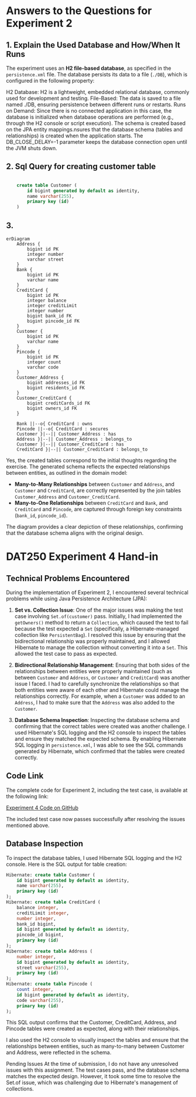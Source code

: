 
# Answers to the Questions for Experiment 2

## 1. Explain the Used Database and How/When It Runs

The experiment uses an **H2 file-based database**, as specified in the `persistence.xml` file.
The database persists its data to a file (`./DB`), which is configured in the following property:


<property name="hibernate.connection.url" value="jdbc:h2:file:./DB;DB_CLOSE_DELAY=-1"></property> 

H2 Database: H2 is a lightweight, embedded relational database, commonly used for development and testing.
File-Based: The data is saved to a file named ./DB, ensuring persistence between different runs or restarts.
Runs on Demand: Since there is no connected application in this case, the database is initialized when database operations are performed (e.g., through the H2 console or script execution). The schema is created based on the JPA entity mappings.nsures that the database schema (tables and relationships) is created when the application starts. The DB_CLOSE_DELAY=-1 parameter keeps the database connection open until the JVM shuts down.

## 2. Sql Query for creating customer table

```sql

    create table Customer (
        id bigint generated by default as identity,
        name varchar(255),
        primary key (id)
    )

```

## 3. 

```mermaid
erDiagram
    Address {
        bigint id PK
        integer number
        varchar street
    }
    Bank {
        bigint id PK
        varchar name
    }
    CreditCard {
        bigint id PK
        integer balance
        integer creditLimit
        integer number
        bigint bank_id FK
        bigint pincode_id FK
    }
    Customer {
        bigint id PK
        varchar name
    }
    Pincode {
        bigint id PK
        integer count
        varchar code
    }
    Customer_Address {
        bigint addresses_id FK
        bigint residents_id FK
    }
    Customer_CreditCard {
        bigint creditCards_id FK
        bigint owners_id FK
    }

    Bank ||--o{ CreditCard : owns
    Pincode ||--o{ CreditCard : secures
    Customer }|--|| Customer_Address : has
    Address }|--|| Customer_Address : belongs_to
    Customer }|--|| Customer_CreditCard : has
    CreditCard }|--|| Customer_CreditCard : belongs_to
```
Yes, the created tables correspond to the initial thoughts regarding the exercise. The generated schema reflects the expected relationships between entities, as outlined in the domain model:

- **Many-to-Many Relationships** between `Customer` and `Address`, and `Customer` and `CreditCard`, are correctly represented by the join tables `Customer_Address` and `Customer_CreditCard`.
- **Many-to-One Relationships** between `CreditCard` and `Bank`, and `CreditCard` and `Pincode`, are captured through foreign key constraints (`bank_id`, `pincode_id`).
  
The diagram provides a clear depiction of these relationships, confirming that the database schema aligns with the original design.

# DAT250 Experiment 4 Hand-in

## Technical Problems Encountered

During the implementation of Experiment 2, I encountered several technical problems while using Java Persistence Architecture (JPA):

1. **Set vs. Collection Issue**:
   One of the major issues was making the test case involving `Set.of(customer)` pass. Initially, I had implemented the `getOwners()` method to return a `Collection`, which caused the test to fail because the test expected a `Set` (specifically, a Hibernate-managed collection like `PersistentBag`). I resolved this issue by ensuring that the bidirectional relationship was properly maintained, and I allowed Hibernate to manage the collection without converting it into a `Set`. This allowed the test case to pass as expected.

2. **Bidirectional Relationship Management**:
   Ensuring that both sides of the relationships between entities were properly maintained (such as between `Customer` and `Address`, or `Customer` and `CreditCard`) was another issue I faced. I had to carefully synchronize the relationships so that both entities were aware of each other and Hibernate could manage the relationships correctly. For example, when a `Customer` was added to an `Address`, I had to make sure that the `Address` was also added to the `Customer`.

3. **Database Schema Inspection**:
   Inspecting the database schema and confirming that the correct tables were created was another challenge. I used Hibernate's SQL logging and the H2 console to inspect the tables and ensure they matched the expected schema. By enabling Hibernate SQL logging in `persistence.xml`, I was able to see the SQL commands generated by Hibernate, which confirmed that the tables were created correctly.

## Code Link

The complete code for Experiment 2, including the test case, is available at the following link:

[Experiment 4 Code on GitHub](https://github.com/SindreEieLedsaak/dat250-jpa-tutorial/tree/master)

The included test case now passes successfully after resolving the issues mentioned above.

## Database Inspection

To inspect the database tables, I used Hibernate SQL logging and the H2 console. Here is the SQL output for table creation:

```sql
Hibernate: create table Customer (
    id bigint generated by default as identity,
    name varchar(255),
    primary key (id)
);
Hibernate: create table CreditCard (
    balance integer,
    creditLimit integer,
    number integer,
    bank_id bigint,
    id bigint generated by default as identity,
    pincode_id bigint,
    primary key (id)
);
Hibernate: create table Address (
    number integer,
    id bigint generated by default as identity,
    street varchar(255),
    primary key (id)
);
Hibernate: create table Pincode (
    count integer,
    id bigint generated by default as identity,
    code varchar(255),
    primary key (id)
);
```
This SQL output confirms that the Customer, CreditCard, Address, and Pincode tables were created as expected, along with their relationships.

I also used the H2 console to visually inspect the tables and ensure that the relationships between entities, such as many-to-many between Customer and Address, were reflected in the schema.

Pending Issues
At the time of submission, I do not have any unresolved issues with this assignment. The test cases pass, and the database schema matches the expected design. However, it took some time to resolve the Set.of issue, which was challenging due to Hibernate's management of collections.

